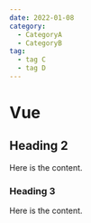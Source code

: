 ```yaml
---
date: 2022-01-08
category:
  - CategoryA
  - CategoryB
tag:
  - tag C
  - tag D
---
```


# Vue

## Heading 2

Here is the content.

### Heading 3

Here is the content.
